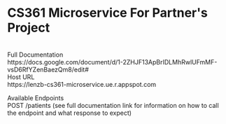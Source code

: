 # CS361 Microservice For Partner's Project
<br>
Full Documentation <br>
https://docs.google.com/document/d/1-2ZHJF13ApBrIDLMhRwlUFmMF-vsD6RfYZenBaezQm8/edit#
<br>
Host URL<br>
https://lenzb-cs361-microservice.ue.r.appspot.com

Available Endpoints<br>
POST /patients (see full documentation link for information on how to call the endpoint and what response to expect)
